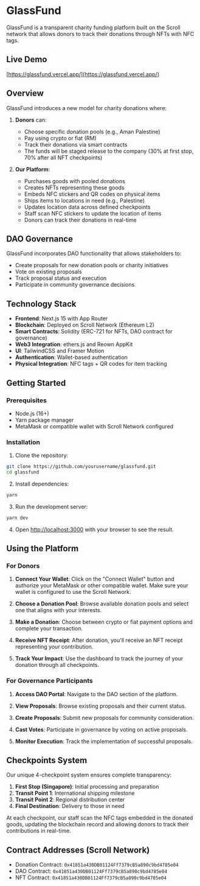 # GlassFund

GlassFund is a transparent charity funding platform built on the Scroll network that allows donors to track their donations through NFTs with NFC tags.

## Live Demo

[https://glassfund.vercel.app/](https://glassfund.vercel.app/)

## Overview

GlassFund introduces a new model for charity donations where:

1. **Donors** can:

   - Choose specific donation pools (e.g., Aman Palestine)
   - Pay using crypto or fiat (RM)
   - Track their donations via smart contracts
   - The funds will be staged release to the company (30% at first stop, 70% after all NFT checkpoints)

2. **Our Platform**:
   - Purchases goods with pooled donations
   - Creates NFTs representing these goods
   - Embeds NFC stickers and QR codes on physical items
   - Ships items to locations in need (e.g., Palestine)
   - Updates location data across defined checkpoints
   - Staff scan NFC stickers to update the location of items
   - Donors can track their donations in real-time

## DAO Governance

GlassFund incorporates DAO functionality that allows stakeholders to:

- Create proposals for new donation pools or charity initiatives
- Vote on existing proposals
- Track proposal status and execution
- Participate in community governance decisions

## Technology Stack

- **Frontend**: Next.js 15 with App Router
- **Blockchain**: Deployed on Scroll Network (Ethereum L2)
- **Smart Contracts**: Solidity (ERC-721 for NFTs, DAO contract for governance)
- **Web3 Integration**: ethers.js and Reown AppKit
- **UI**: TailwindCSS and Framer Motion
- **Authentication**: Wallet-based authentication
- **Physical Integration**: NFC tags + QR codes for item tracking

## Getting Started

### Prerequisites

- Node.js (16+)
- Yarn package manager
- MetaMask or compatible wallet with Scroll Network configured

### Installation

1. Clone the repository:

```bash
git clone https://github.com/yourusername/glassfund.git
cd glassfund
```

2. Install dependencies:

```bash
yarn
```

3. Run the development server:

```bash
yarn dev
```

4. Open [http://localhost:3000](http://localhost:3000) with your browser to see the result.

## Using the Platform

### For Donors

1. **Connect Your Wallet**: Click on the "Connect Wallet" button and authorize your MetaMask or other compatible wallet. Make sure your wallet is configured to use the Scroll Network.

2. **Choose a Donation Pool**: Browse available donation pools and select one that aligns with your interests.

3. **Make a Donation**: Choose between crypto or fiat payment options and complete your transaction.

4. **Receive NFT Receipt**: After donation, you'll receive an NFT receipt representing your contribution.

5. **Track Your Impact**: Use the dashboard to track the journey of your donation through all checkpoints.

### For Governance Participants

1. **Access DAO Portal**: Navigate to the DAO section of the platform.

2. **View Proposals**: Browse existing proposals and their current status.

3. **Create Proposals**: Submit new proposals for community consideration.

4. **Cast Votes**: Participate in governance by voting on active proposals.

5. **Monitor Execution**: Track the implementation of successful proposals.

## Checkpoints System

Our unique 4-checkpoint system ensures complete transparency:

1. **First Stop (Singapore)**: Initial processing and preparation
2. **Transit Point 1**: International shipping milestone
3. **Transit Point 2**: Regional distribution center
4. **Final Destination**: Delivery to those in need

At each checkpoint, our staff scan the NFC tags embedded in the donated goods, updating the blockchain record and allowing donors to track their contributions in real-time.

## Contract Addresses (Scroll Network)

- Donation Contract: `0x41851a430DB01124Ff7379cB5a890c9bd4785e04`
- DAO Contract: `0x41851a430DB01124Ff7379cB5a890c9bd4785e04`
- NFT Contract: `0x41851a430DB01124Ff7379cB5a890c9bd4785e04`
